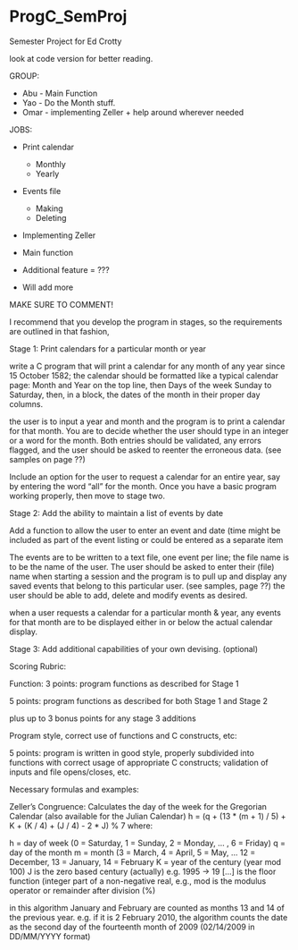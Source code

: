 # ProgC_SemProj
Semester Project for Ed Crotty

look at code version for better reading.

GROUP:
  * Abu - Main Function
  * Yao - Do the Month stuff. 
  * Omar - implementing Zeller + help around wherever needed
    
JOBS:
  * Print calendar
      * Monthly
      * Yearly
        
  * Events file
      * Making
      * Deleting
        
  * Implementing Zeller

  * Main function

  * Additional feature = ???

  * Will add more 

MAKE SURE TO COMMENT!


I recommend that you develop the program in stages, so the requirements are outlined in that fashion,

Stage 1:  Print calendars for a particular month or year

 write a C program that will print a calendar for any month of any year since 15 October 1582; the calendar should be formatted like a  typical calendar page: Month and Year on the top line, then Days of the week Sunday to Saturday, then, in a block, the dates of the    month in their proper day columns.

 the user is to input a year and month and the program is to print a calendar for that month. You are to decide whether the user        should type in an integer or a word for the month. Both entries should be validated, any errors flagged, and the user should be asked  to reenter the erroneous data. (see samples on page ??)

 Include an option for the user to request a calendar for an entire year, say by entering the word “all” for the month.
 Once you have a basic program working properly, then move to stage two.
 

Stage 2:  Add the ability to maintain a list of events by date

 Add a function to allow the user to enter an event and date (time might be included as part of the event listing or could be entered   as a separate item

 The events are to be written to a text file, one event per line; the file name is to be the name of the user. The user should be       asked to enter their (file) name when starting a session and the program is to pull up and display any saved events that belong to     this particular user.  (see samples, page ??)
 the user should be able to add, delete and modify events as desired.

 when a user requests a calendar for a particular month & year, any events for that month are to be displayed either in or below the    actual calendar display.




Stage 3:  Add additional capabilities of your own devising.  (optional)
 



Scoring Rubric:

Function:
  3 points:  program functions as described for Stage 1
  
  5 points:  program functions as described for both Stage 1 and Stage 2
  
  plus up to 3 bonus points for any stage 3 additions


Program style, correct use of functions and C constructs, etc:

  5 points:  program is written in good style, properly subdivided into functions with correct usage of appropriate C constructs;        validation of inputs and file opens/closes, etc.


Necessary formulas and examples:

Zeller’s Congruence:  Calculates the day of the week for the Gregorian Calendar (also available for the Julian Calendar)
h = (q + (13 * (m + 1) / 5) + K + (K / 4) + (J / 4) - 2 * J) % 7
where: 

h = day of week (0 = Saturday, 1 = Sunday, 2 = Monday, … , 6 = Friday)
q = day of the month
m = month (3 = March, 4 = April, 5 = May, … 12 = December, 13 = January, 14 = February
K = year of the century (year mod 100)
J is the zero based century (actually) e.g. 1995 -> 19
[...] is the floor function (integer part of a non-negative real, e.g.,
mod is the modulus operator or remainder after division (%)
 

in this algorithm January and February are counted as months 13 and 14 of the previous year. e.g. if it is 2 February 2010, the algorithm counts the date as the second day of the fourteenth month of 2009 (02/14/2009 in DD/MM/YYYY format)

